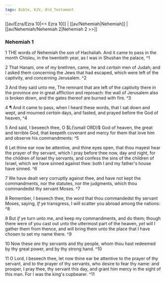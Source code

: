 ```yaml
---
tags: Bible, KJV, Old_Testament
---
```


[[av/Ezra/Ezra 10|<< Ezra 10]] | [[av/Nehemiah|Nehemiah]] | [[av/Nehemiah/Nehemiah 2|Nehemiah 2 >>]]

### Nehemiah 1

1 THE words of Nehemiah the son of Hachaliah. And it came to pass in the month Chisleu, in the twentieth year, as I was in Shushan the palace, ^1

2 That Hanani, one of my brethren, came, he and _certain_ men of Judah; and I asked them concerning the Jews that had escaped, which were left of the captivity, and concerning Jerusalem. ^2

3 And they said unto me, The remnant that are left of the captivity there in the province _are_ in great affliction and reproach: the wall of Jerusalem also _is_ broken down, and the gates thereof are burned with fire. ^3

4 ¶ And it came to pass, when I heard these words, that I sat down and wept, and mourned _certain_ days, and fasted, and prayed before the God of heaven, ^4

5 And said, I beseech thee, O $L{\small ORD}$ God of heaven, the great and terrible God, that keepeth covenant and mercy for them that love him and observe his commandments: ^5

6 Let thine ear now be attentive, and thine eyes open, that thou mayest hear the prayer of thy servant, which I pray before thee now, day and night, for the children of Israel thy servants, and confess the sins of the children of Israel, which we have sinned against thee: both I and my father's house have sinned. ^6

7 We have dealt very corruptly against thee, and have not kept the commandments, nor the statutes, nor the judgments, which thou commandedst thy servant Moses. ^7

8 Remember, I beseech thee, the word that thou commandedst thy servant Moses, saying, _If_ ye transgress, I will scatter you abroad among the nations: ^8

9 But _if_ ye turn unto me, and keep my commandments, and do them; though there were of you cast out unto the uttermost part of the heaven, _yet_ will I gather them from thence, and will bring them unto the place that I have chosen to set my name there. ^9

10 Now these _are_ thy servants and thy people, whom thou hast redeemed by thy great power, and by thy strong hand. ^10

11 O Lord, I beseech thee, let now thine ear be attentive to the prayer of thy servant, and to the prayer of thy servants, who desire to fear thy name: and prosper, I pray thee, thy servant this day, and grant him mercy in the sight of this man. For I was the king's cupbearer. ^11
